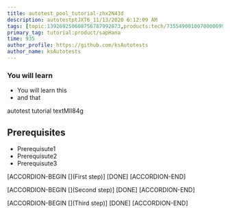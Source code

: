 ```yaml
---
title: autotest_pool_tutorial-zhx2N43d
description: autotestptJXT6_11/13/2020 6:12:09 AM
tags: [topic:139269250608756787992873,products:tech/73554900100700000996,tutorial:experience/advanced]
primary_tag: tutorial:product/sapHana
time: 935
author_profile: https://github.com/ksAutotests
author_name: ksAutotests
---
```

### You will learn
- You will learn this
- and that

autotest tutorial textMIl84g

## Prerequisites
- Prerequisute1
- Prerequisute2
- Prerequisute3

[ACCORDION-BEGIN [](First step)]
[DONE]
[ACCORDION-END]

[ACCORDION-BEGIN [](Second step)]
[DONE]
[ACCORDION-END]

[ACCORDION-BEGIN [](Third step)]
[DONE]
[ACCORDION-END]

